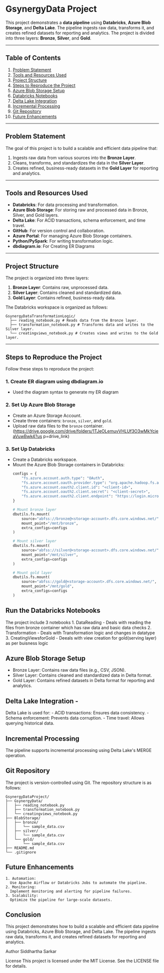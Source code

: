# GsynergyData Project

This project demonstrates a **data pipeline** using **Databricks**, **Azure Blob Storage**, and **Delta Lake**. The pipeline ingests raw data, transforms it, and creates refined datasets for reporting and analytics. The project is divided into three layers: **Bronze**, **Silver**, and **Gold**.

---

## Table of Contents
1. [Problem Statement](#problem-statement)
2. [Tools and Resources Used](#tools-and-resources-used)
3. [Project Structure](#project-structure)
4. [Steps to Reproduce the Project](#steps-to-reproduce-the-project)
5. [Azure Blob Storage Setup](#azure-blob-storage-setup)
6. [Databricks Notebooks](#databricks-notebooks)
7. [Delta Lake Integration](#delta-lake-integration)
8. [Incremental Processing](#incremental-processing)
9. [Git Repository](#git-repository)
10. [Future Enhancements](#future-enhancements)

---

## Problem Statement
The goal of this project is to build a scalable and efficient data pipeline that:
1. Ingests raw data from various sources into the **Bronze Layer**.
2. Cleans, transforms, and standardizes the data in the **Silver Layer**.
3. Creates refined, business-ready datasets in the **Gold Layer** for reporting and analytics.

---

## Tools and Resources Used
- **Databricks**: For data processing and transformation.
- **Azure Blob Storage**: For storing raw and processed data in Bronze, Silver, and Gold layers.
- **Delta Lake**: For ACID transactions, schema enforcement, and time travel.
- **GitHub**: For version control and collaboration.
- **Azure Portal**: For managing Azure Blob Storage containers.
- **Python/PySpark**: For writing transformation logic.
- **dbdiagram.io**: For Creating ER Diagrams

---

## Project Structure
The project is organized into three layers:
1. **Bronze Layer**: Contains raw, unprocessed data.
2. **Silver Layer**: Contains cleaned and standardized data.
3. **Gold Layer**: Contains refined, business-ready data.

The Databricks workspace is organized as follows:
```
GsynergyDataTransformationLogic/
  ├── reading_notebook.py # Reads data from the Bronze layer.
  ├── transformation_notebook.py # Transforms data and writes to the Silver layer.
  └── creatingviews_notebook.py # Creates views and writes to the Gold layer.
```

---

## Steps to Reproduce the Project
Follow these steps to reproduce the project:

### 1. Create ER diagram using dbdiagram.io
- Used the diagram syntax to generate my ER diagram

### 2. Set Up Azure Blob Storage
- Create an Azure Storage Account.
- Create three containers: `bronze`, `silver`, and `gold`.
- Upload raw data files to the `bronze` container. (https://drive.google.com/drive/folders/1TJeOLemuvVHLUf3O3wMkYcjeaVuwBwk4?us
p=drive_link)

### 3. Set Up Databricks
- Create a Databricks workspace.
- Mount the Azure Blob Storage containers in Databricks:
  ```python
  configs = {
      "fs.azure.account.auth.type": "OAuth",
      "fs.azure.account.oauth.provider.type": "org.apache.hadoop.fs.azurebfs.oauth2.ClientCredsTokenProvider",
      "fs.azure.account.oauth2.client.id": "<client-id>",
      "fs.azure.account.oauth2.client.secret": "<client-secret>",
      "fs.azure.account.oauth2.client.endpoint": "https://login.microsoftonline.com/<tenant-id>/oauth2/token"
  }

  # Mount bronze layer
  dbutils.fs.mount(
      source="abfss://bronze@<storage-account>.dfs.core.windows.net/",
      mount_point="/mnt/bronze",
      extra_configs=configs
  )

  # Mount silver layer
  dbutils.fs.mount(
      source="abfss://silver@<storage-account>.dfs.core.windows.net/",
      mount_point="/mnt/silver",
      extra_configs=configs
  )

  # Mount gold layer
  dbutils.fs.mount(
      source="abfss://gold@<storage-account>.dfs.core.windows.net/",
      mount_point="/mnt/gold",
      extra_configs=configs
  )


## Run the Databricks Notebooks
  The project include 3 notebooks
    1. DataReading - Deals with reading the files from bronze container which has raw data and basic data checks
    2. Transformation - Deals with Transformation logic and changes in datatype
    3. CreatingViewsforGold - Deeals with view creation for gold(serving layer) as per buisness logic

## Azure Blob Storage Setup
  - Bronze Layer: Contains raw data files (e.g., CSV, JSON).
  - Silver Layer: Contains cleaned and standardized data in Delta format.
  - Gold Layer: Contains refined datasets in Delta format for reporting and analytics.

## Delta Lake Integration - 
   Delta Lake is used for:
    - ACID transactions: Ensures data consistency.
    - Schema enforcement: Prevents data corruption.
    - Time travel: Allows querying historical data.

## Incremental Processing
   The pipeline supports incremental processing using Delta Lake's MERGE operation.

## Git Repository
  The project is version-controlled using Git. The repository structure is as follows:
  ```
  GsynergyDataProject/
  ├── GsynergyData/
  │   ├── reading_notebook.py
  │   ├── transformation_notebook.py
  │   └── creatingviews_notebook.py
  ├── BlobStorage/
  │   ├── bronze/
  │   │   └── sample_data.csv
  │   ├── silver/
  │   │   └── sample_data.csv
  │   └── gold/
  │       └── sample_data.csv
  ├── README.md
  └── .gitignore
```

## Future Enhancements
    1. Automation:
      Use Apache Airflow or Databricks Jobs to automate the pipeline.
    2. Monitoring:
      Implement monitoring and alerting for pipeline failures.
    3. Scalability:
      Optimize the pipeline for large-scale datasets.

## Conclusion
  This project demonstrates how to build a scalable and efficient data pipeline using Databricks, Azure Blob Storage, and Delta Lake. The pipeline ingests raw data, transforms it, and        creates refined datasets for reporting and analytics.



Author
Siddhartha Sarkar

License
This project is licensed under the MIT License. See the LICENSE file for details.
